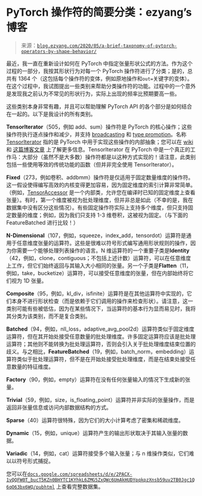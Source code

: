 <!--yml

category: 未分类

date: 2024-07-01 18:16:52

-->

# PyTorch 操作符的简要分类：ezyang’s 博客

> 来源：[`blog.ezyang.com/2020/05/a-brief-taxonomy-of-pytorch-operators-by-shape-behavior/`](http://blog.ezyang.com/2020/05/a-brief-taxonomy-of-pytorch-operators-by-shape-behavior/)

最近，我一直在重新设计如何在 PyTorch 中指定张量形状公式的方法。作为这个过程的一部分，我按其形状行为对每一个 PyTorch 操作符进行了分类；是的，总共有 1364 个（这包括每个操作符的变体，例如原地操作和`out=`关键字的变体）。在这个过程中，我试图提出一些类别来帮助分类操作符的功能。过程中的一个意外是发现我之前认为不常见的形状行为，实际上出现的频率比预期要高一些。

这些类别本身非常有趣，并且可以帮助理解 PyTorch API 的各个部分是如何结合在一起的。以下是我设计的所有类别。

**TensorIterator**（505，例如 add、sum）操作符是 PyTorch 的核心操作；这些操作符执行逐点操作和减少，并支持 [broadcasting](https://pytorch.org/docs/stable/notes/broadcasting.html) 和 [type promotion](https://pytorch.org/docs/stable/tensor_attributes.html)。名称 [TensorIterator](https://github.com/pytorch/pytorch/blob/master/aten/src/ATen/native/TensorIterator.h) 指的是 PyTorch 中用于实现这些操作的内部抽象；您可以在 [wiki](https://github.com/pytorch/pytorch/wiki/How-to-use-TensorIterator) 和 [这篇博客文章](https://labs.quansight.org/blog/2020/04/pytorch-tensoriterator-internals/) 上了解更多信息。TensorIterator 在 PyTorch 中是一个真正的工作马：大部分（虽然不是大多数）操作符都是以这种方式实现的！请注意，此类别包括一些使用等效的传统功能的函数（但并非完全使用 TensorIterator）。

**Fixed**（273，例如卷积、addbmm）操作符是仅适用于固定数量维度的操作符。这一假设使得编写高效的内核变得更加容易，因为固定维度的索引计算非常简单。（例如，[TensorAccessor](https://github.com/pytorch/pytorch/blob/master/aten/src/ATen/core/TensorAccessor.h) 是一个内部类，允许您在编译时已知的固定维度上查看张量）。有时，第一个维度被视为批处理维度，但并非总是如此（不幸的是，我在数据集中没有区分这些情况）。有些固定操作符实际上支持多个维度，但只支持固定数量的维度；例如，因为我们只支持 1-3 维卷积，这被视为固定。（与下面的 FeatureBatched 进行比较！）

**N-Dimensional**（107，例如，squeeze，index_add，tensordot）运算符是通用于任意维度张量的运算符。这些是很难以符号形式编写通用形状规则的操作，因为你需要一个能够处理列表操作的语言。N 维运算符的一个重要子类是**Identity**（42，例如，clone，contiguous；不包括上述计数）运算符，可以在任意维度上工作，但它们始终返回与其输入大小相同的张量。另一个子类是**Flatten**（11，例如，take，bucketize）运算符，可以接受任意维度的张量，但在内部始终将它们视为 1D 张量。

**Composite**（95，例如，kl_div，isfinite）运算符是在其他运算符中实现的，它们本身不进行形状检查（而是依赖于它们调用的操作来检查形状）。请注意，这一类别可能有些被低估，因为在某些情况下，当运算符的基本行为显而易见时，我将其分类为该类别，而不是复合类别。

**Batched**（94，例如，nll_loss，adaptive_avg_pool2d）运算符类似于固定维度运算符，但在其开始处接受任意数量的批处理维度。许多固定运算符应该是批处理运算符；其他则不能转换为批处理运算符，否则会引入关于批处理维度结束位置的歧义。与之相比，**FeatureBatched**（19，例如，batch_norm，embedding）运算符类似于批处理运算符，但不是在开始处接受批处理维度，而是在结束处接受任意数量的特征维度。

**Factory**（90，例如，empty）运算符在没有任何张量输入的情况下生成新的张量。

**Trivial**（59，例如，size，is_floating_point）运算符并非实际的张量操作，而是返回非张量信息或访问内部数据结构的方式。

**Sparse**（40）运算符很特殊，因为它们的大小计算考虑了密集和稀疏维度。

**Dynamic**（15，例如，unique）运算符产生的输出形状取决于其输入张量的数据。

**Variadic**（14，例如，cat）运算符接受多个输入张量；与 n 维操作类似，它们难以以符号形式捕捉。

您可以在[`docs.google.com/spreadsheets/d/e/2PACX-1vQQFW0T_bucT5KZn0BHYTC1KYhkL6ZMG5ZxQWc6UmAkHUDYpqkpzXnsb59uv2TB0Jgc1Q6qO63bx6WQ/pubhtml`](https://docs.google.com/spreadsheets/d/e/2PACX-1vQQFW0T_bucT5KZn0BHYTC1KYhkL6ZMG5ZxQWc6UmAkHUDYpqkpzXnsb59uv2TB0Jgc1Q6qO63bx6WQ/pubhtml) 上查看完整数据集。
